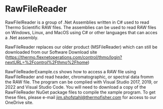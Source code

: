 # RawFileReader
RawFilelReader is a group of .Net Assemblies written in C# used to read Thermo Scientific RAW files.  The assemblies can be used to read RAW files on Windows, Linux, and MacOS using C# or other languages that can acces a .Net assembly.

RawFileReader replaces our older product (MSFileReader) which can still be downloaded from our Software Download site (https://thermo.flexnetoperations.com/control/thmo/login?nextURL=%2Fcontrol%2Fthmo%2Fhome)

RawFileReaderExample.cs shows how to access a RAW file using RawFileReader and read header, chromatographic, or spectral data fromm the RAW file.  The program can be complied with Visual Studio 2017, 2019, or 2022 and Visual Studio Code.  You will need to download a copy of the RawFileReader NuGet package files to compile the xample program.  To get these files, please e-mail jim.shofstahl@thermofisher.com for access to our OneDrive site.
